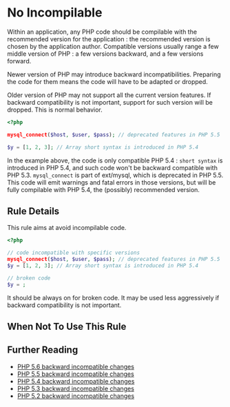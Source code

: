 <!-- Good Practices -->
# No Incompilable

Within an application, any PHP code should be compilable with the recommended version for the application : the recommended version is chosen by the application author. Compatible versions usually range a few middle version of PHP : a few versions backward, and a few versions forward. 

Newer version of PHP may introduce backward incompatibilities. Preparing the code for them means the code will have to be adapted or dropped. 

Older version of PHP may not support all the current version features. If backward compatibility is not important, support for such version will be dropped. This is normal behavior.

```php
<?php

mysql_connect($host, $user, $pass); // deprecated features in PHP 5.5

$y = [1, 2, 3]; // Array short syntax is introduced in PHP 5.4

```
In the example above, the code is only compatible PHP 5.4 : `short syntax` is introduced in PHP 5.4, and such code won't be backward compatible with PHP 5.3. 
`mysql_connect` is part of ext/mysql, which is deprecated in PHP 5.5. This code will emit warnings and fatal errors in those versions, but will be fully compilable with PHP 5.4, the (possibly) recommended version. 

## Rule Details

This rule aims at avoid incompilable code. 

```php
<?php

// code incompatible with specific versions
mysql_connect($host, $user, $pass); // deprecated features in PHP 5.5
$y = [1, 2, 3]; // Array short syntax is introduced in PHP 5.4

// broken code
$y = ;

```

It should be always on for broken code. It may be used less aggressively if backward compatibility is not important. 

## When Not To Use This Rule


## Further Reading

* [PHP 5.6 backward incompatible changes](http://php.net/migration56.incompatible)
* [PHP 5.5 backward incompatible changes](http://php.net/migration55.incompatible)
* [PHP 5.4 backward incompatible changes](http://php.net/migration54.incompatible)
* [PHP 5.3 backward incompatible changes](http://php.net/migration53.incompatible)
* [PHP 5.2 backward incompatible changes](http://php.net/migration52.incompatible)
